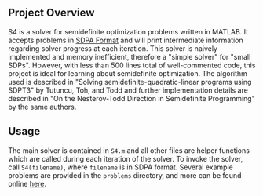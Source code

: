 ## Project Overview
S4 is a solver for semidefinite optimization problems written in MATLAB. It accepts problems in [SDPA Format](http://plato.asu.edu/ftp/sdpa_format.txt) and will print intermediate information regarding solver progress at each iteration. This solver is naively implemented and memory inefficient, therefore a "simple solver" for "small SDPs". However, with less than 500 lines total of well-commented code, this project is ideal for learning about semidefinite optimization. The algorithm used is described in "Solving semidefinite-quadratic-linear programs using SDPT3" by Tutuncu, Toh, and Todd and further implementation details are described in "On the Nesterov-Todd Direction in Semidefinite Programming" by the same authors.

## Usage
The main solver is contained in `S4.m` and all other files are helper functions which are called during each iteration of the solver. To invoke the solver, call `S4(filename)`, where `filename` is in SDPA format. Several example problems are provided in the `problems` directory, and more can be found online [here](http://plato.asu.edu/ftp/sdp/).
